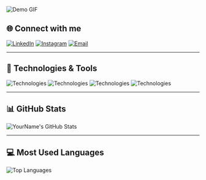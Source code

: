 ![Demo GIF](https://wallpapercave.com/wp/wp11704445.gif)


## 🌐 Connect with me

[![LinkedIn](https://img.shields.io/badge/LinkedIn-Connect-blue?style=for-the-badge&logo=linkedin&logoColor=blue)](https://www.linkedin.com/in/mahadikanafizluqman)
[![Instagram](https://img.shields.io/badge/Instagram-Follow-blue?style=for-the-badge&logo=instagram)](https://www.instagram.com/mahadika_nl)
[![Email](https://img.shields.io/badge/Email-Contact-blue?style=for-the-badge&logo=gmail)](mailto:mahadikanafiz86@gmail.com)

--- 

## 🔧 Technologies & Tools

![Technologies](https://img.shields.io/badge/Frontend-HTML,_CSS-blue?style=for-the-badge) ![Technologies](https://img.shields.io/badge/Backend-Python,_JS-green?style=for-the-badge)  ![Technologies](https://img.shields.io/badge/Database-MySQL-orange?style=for-the-badge)  ![Technologies](https://img.shields.io/badge/Tools-Git,_Docker-red?style=for-the-badge)

---

## 📊 GitHub Stats

![YourName's GitHub Stats](https://github-readme-stats.vercel.app/api?username=Nfx1z&show_icons=true&count_private=true&theme=radical)  <!-- Change 'yourusername' to your actual GitHub username -->

---

## 💻 Most Used Languages

![Top Languages](https://github-readme-stats.vercel.app/api/top-langs/?username=Nfx1z&langs_count=10&layout=compact&theme=radical)
